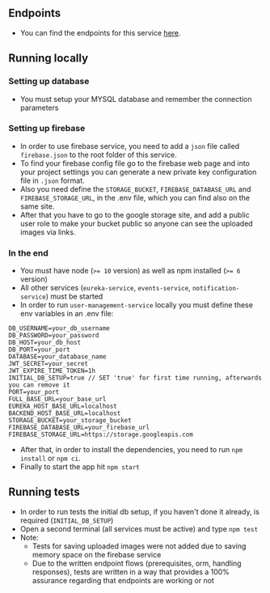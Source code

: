 ## Endpoints

- You can find the endpoints for this service [here](https://github.com/MasovicHaris/event4u/wiki/User-Management-service-endpoints).

## Running locally

### Setting up database

- You must setup your MYSQL database and remember the connection parameters

### Setting up firebase

- In order to use firebase service, you need to add a `json` file called `firebase.json` to the root folder of this service.
- To find your firebase config file go to the firebase web page and into your project settings you can generate a new private key configuration file in `.json` format.
- Also you need define the `STORAGE_BUCKET`, `FIREBASE_DATABASE_URL` and `FIREBASE_STORAGE_URL`, in the .env file, which you can find also on the same site.
- After that you have to go to the google storage site, and add a public user role to make your bucket public so anyone can see the uploaded images via links.

### In the end

- You must have node (`>= 10` version) as well as npm installed (`>= 6` version)
- All other services (`eureka-service`, `events-service`, `notification-service`) must be started
- In order to run `user-management-service` locally you must define these env variables in an .env file:

```
DB_USERNAME=your_db_username
DB_PASSWORD=your_password
DB_HOST=your_db_host
DB_PORT=your_port
DATABASE=your_database_name
JWT_SECRET=your_secret
JWT_EXPIRE_TIME_TOKEN=1h
INITIAL_DB_SETUP=true // SET 'true' for first time running, afterwards you can remove it
PORT=your_port
FULL_BASE_URL=your_base_url
EUREKA_HOST_BASE_URL=localhost
BACKEND_HOST_BASE_URL=localhost
STORAGE_BUCKET=your_storage_bucket
FIREBASE_DATABASE_URL=your_firebase_url
FIREBASE_STORAGE_URL=https://storage.googleapis.com
```

- After that, in order to install the dependencies, you need to run `npm install` or `npm ci`.
- Finally to start the app hit `npm start`

## Running tests

- In order to run tests the initial db setup, if you haven't done it already, is required (`INITIAL_DB_SETUP`)
- Open a second terminal (all services must be active) and type `npm test`
- Note:
  - Tests for saving uploaded images were not added due to saving memory space on the firebase service
  - Due to the written endpoint flows (prerequisites, orm, handling responses), tests are written in a way that provides a 100% assurance regarding that endpoints are working or not
